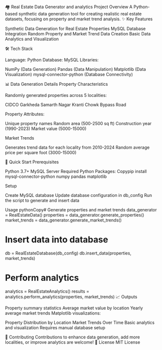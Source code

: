🏘️ Real Estate Data Generator and analytics
Project Overview
A Python-based synthetic data generation tool for creating realistic real estate datasets, focusing on property and market trend analysis.
✨ Key Features

Synthetic Data Generation for Real Estate Properties
MySQL Database Integration
Random Property and Market Trend Data Creation
Basic Data Analytics and Visualization

🛠️ Tech Stack

Language: Python
Database: MySQL
Libraries:

NumPy (Data Generation)
Pandas (Data Manipulation)
Matplotlib (Data Visualization)
mysql-connector-python (Database Connectivity)



📊 Data Generation Details
Property Characteristics

Randomly generated properties across 5 localities:

CIDCO
Garkheda
Samarth Nagar
Kranti Chowk
Bypass Road


Property Attributes:

Unique property names
Random area (500-2500 sq ft)
Construction year (1990-2023)
Market value (5000-15000)



Market Trends

Generates trend data for each locality from 2010-2024
Random average price per square foot (3000-15000)

🚀 Quick Start
Prerequisites

Python 3.7+
MySQL Server
Required Python Packages:
Copypip install mysql-connector-python numpy pandas matplotlib


Setup

Create MySQL database
Update database configuration in db_config
Run the script to generate and insert data

Usage
pythonCopy# Generate properties and market trends
data_generator = RealEstateData()
properties = data_generator.generate_properties()
market_trends = data_generator.generate_market_trends()

# Insert data into database
db = RealEstateDatabase(db_config)
db.insert_data(properties, market_trends)

# Perform analytics
analytics = RealEstateAnalytics()
results = analytics.perform_analytics(properties, market_trends)
📈 Outputs

Property summary statistics
Average market value by location
Yearly average market trends
Matplotlib visualizations:

Property Distribution by Location
Market Trends Over Time
Basic analytics and visualization
Requires manual database setup

🤝 Contributing
Contributions to enhance data generation, add more localities, or improve analytics are welcome!
📄 License
MIT License
